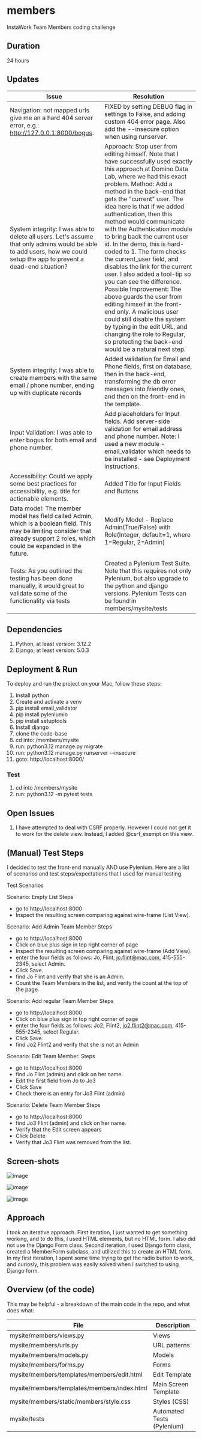 # members
InstaWork Team Members coding challenge

## Duration
24 hours

## Updates

| Issue | Resolution | 
|-------|------------|
| Navigation: not mapped urls give me an a hard 404 server error, e.g.: http://127.0.0.1:8000/bogus. | FIXED by setting DEBUG flag in settings to False, and adding custom 404 error page. Also add the --insecure option when using runserver. |
| System integrity: I was able to delete all users. Let's assume that only admins would be able to add users, how we could setup the app to prevent a dead-end situation? | Approach: Stop user from editing himself. Note that I have successfully used exactly this approach at Domino Data Lab, where we had this exact problem. Method: Add a method in the back-end that gets the "current" user. The idea here is that if we added authentication, then this method would communicate with the Authentication module to bring back the current user id. In the demo, this is hard-coded to 1. The form checks the current_user field, and disables the link for the current user. I also added a tool-tip so you can see the difference. Possible Improvement: The above guards the user from editing himself in the front-end only. A malicious user could still disable the system by typing in the edit URL, and changing the role to Regular, so protecting the back-end would be a natural next step. |
| System integrity: I was able to create members with the same email / phone number, ending up with duplicate records | Added validation for Email and Phone fields, first on database, then in the back-end, transforming the db error messages into friendly ones, and then on the front-end in the template.|
| Input Validation: I was able to enter bogus for both email and phone number. | Add placeholders for Input fields. Add server-side validation for email address and phone number. Note: I used a new module - email_validator which needs to be installed - see Deployment instructions. | 
| Accessibility: Could we apply some best practices for accessibility, e.g. title for actionable elements. | Added Title for Input Fields and Buttons |
| Data model: The member model has field called Admin, which is a boolean field. This may be limiting consider that already support 2 roles, which could be expanded in the future. | Modify Model - Replace Admin(True/False) with Role(Integer, default=1, where 1=Regular, 2=Admin) |
| Tests: As you outlined the testing has been done manually, it would great to validate some of the functionality via tests | Created a Pylenium Test Suite. Note that this requires not only Pylenium, but also upgrade to the python and django versions. Pylenium Tests can be found in members/mysite/tests | 




## Dependencies
1. Python, at least version: 3.12.2
2. Django, at least version: 5.0.3

## Deployment & Run
To deploy and run the project on your Mac, follow these steps: 

1. Install python
2. Create and activate a venv
3. pip install email_validator
4. pip install pyleniumio
5. pip install setuptools
6. Install django
7. clone the code-base
8. cd into: /members/mysite
9. run: python3.12 manage.py migrate
10. run: python3.12 manage.py runserver --insecure
11. goto: http://localhost:8000/

### Test

1. cd into /members/mysite
2. run: python3.12 -m pytest tests

## Open Issues
1. I have attempted to deal with CSRF properly. However I could not get it to
work for the delete view. Instead, I added @csrf_exempt on this view.

## (Manual) Test Steps
I decided to test the front-end manually AND use Pylenium. Here are a list of scenarios and test steps/expectations that I used for manual testing.

Test Scenarios

Scenario: Empty List
Steps
* go to http://localhost:8000
* Inspect the resulting screen comparing against wire-frame (List View).

Scenario: Add Admin Team Member
Steps
* go to http://localhost:8000
* Click on blue plus sign in top right corner of page
* Inspect the resulting screen comparing against wire-frame (Add View).
* enter the four fields as follows: Jo, Flint, jo.flint@mac.com, 415-555-2345, select Admin. 
* Click Save.
* find Jo Flint and verify that she is an Admin.
* Count the Team Members in the list, and verify the count at the top of the page.

Scenario: Add regular Team Member
Steps
* go to http://localhost:8000
* Click on blue plus sign in top right corner of page
* enter the four fields as follows: Jo2, Flint2, jo2.flint2@mac.com, 415-555-2345, select Regular. 
* Click Save. 
* find Jo2 Flint2 and verify that she is not an Admin

Scenario: Edit Team Member.
Steps
* go to http://localhost:8000
* find Jo Flint (admin) and click on her name.
* Edit the first field from Jo to Jo3
* Click Save
* Check there is an entry for Jo3 Flint (admin)

Scenario: Delete Team Member
Steps
* go to http://localhost:8000
* find Jo3 Flint (admin) and click on her name.
* Verify that the Edit screen appears
* Click Delete
* Verify that Jo3 Flint was removed from the list.

## Screen-shots

![image](https://github.com/andrewbayly/members/assets/99320/94cf1ea9-c67f-44c0-b00e-834f2834b1a7)

![image](https://github.com/andrewbayly/members/assets/99320/517b6c93-12eb-4512-8c59-05eb8abccff0)

![image](https://github.com/andrewbayly/members/assets/99320/725db74d-0e3d-4b4d-9f3d-2f805dc796f2)


## Approach
I took an iterative approach. First iteration, I just wanted to get something working, and to do this, I used HTML elements, but no HTML form. I also did not use the Django Form class. Second iteration, I used Django form class, created
a MemberForm subclass, and utilized this to create an HTML form. In my first iteration, I spent some time trying to get the radio button to work, and curiosly, this problem was easily solved when I switched to using Django form.

## Overview (of the code)
This may be helpful - a breakdown of the main code in the repo, and what does what: 

| File        | Description |
| ----------- | ----------- |
| mysite/members/views.py  | Views       |
| mysite/members/urls.py  |  URL patterns      |
| mysite/members/models.py | Models        |
| mysite/members/forms.py      |  Forms      |
| mysite/members/templates/members/edit.html | Edit Template       |
| mysite/members/templates/members/index.html | Main Screen Template       |
| mysite/members/static/members/style.css   | Styles (CSS)       |
| mysite/tests   | Automated Tests (Pylenium) |















